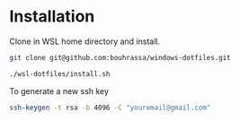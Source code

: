 # Installation

Clone in WSL home directory and install.

```bash
git clone git@github.com:bouhrassa/windows-dotfiles.git

./wsl-dotfiles/install.sh
```

To generate a new ssh key

```bash
ssh-keygen -t rsa -b 4096 -C "youremail@gmail.com"
```
